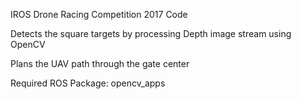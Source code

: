 IROS Drone Racing Competition 2017 Code

Detects the square targets by processing Depth image stream using OpenCV

Plans the UAV path through the gate center

Required ROS Package: opencv_apps 
